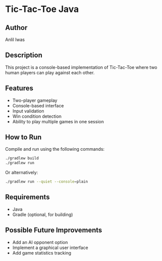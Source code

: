 # Tic-Tac-Toe Java



## Author
Anlil Iwas

## Description
This project is a console-based implementation of Tic-Tac-Toe where two human players can play against each other.

## Features
- Two-player gameplay
- Console-based interface
- Input validation
- Win condition detection
- Ability to play multiple games in one session


## How to Run
Compile and run using the following commands:

```bash
./gradlew build
./gradlew run
```

Or alternatively:

```bash
./gradlew run --quiet --console=plain
```


## Requirements
- Java 
- Gradle (optional, for building)



## Possible Future Improvements
- Add an AI opponent option
- Implement a graphical user interface
- Add game statistics tracking

